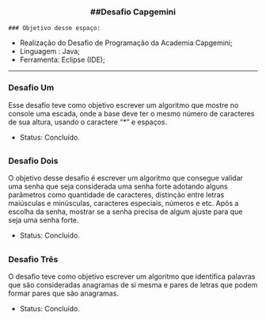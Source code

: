 <div align = "center">
<h3><b>##Desafio Capgemini</b></h3></div>

    ### Objetivo desse espaço:

* Realização do Desafio de Programação da Academia Capgemini;
* Linguagem : Java;
* Ferramenta: Eclipse (IDE);

<hr>

### Desafio Um
Esse desafio teve como objetivo escrever um algoritmo que mostre no console uma escada, onde a base deve ter o mesmo número de caracteres de sua altura, usando o caractere “*” e espaços.
* Status: Concluído.

##

### Desafio Dois
O objetivo desse desafio é escrever um algoritmo que consegue validar uma senha que seja considerada uma senha forte adotando alguns parâmetros como quantidade de caracteres, distinção entre letras maiúsculas e minúsculas, caracteres especiais, números e etc. Após a escolha da senha, mostrar se a senha precisa de algum ajuste para que seja uma senha forte.
* Status: Concluído.

##

### Desafio Três
O desafio teve como objetivo escrever um algoritmo que identifica palavras que são consideradas anagramas de si mesma e pares de letras que podem formar pares que são anagramas. 
 * Status: Concluído.
